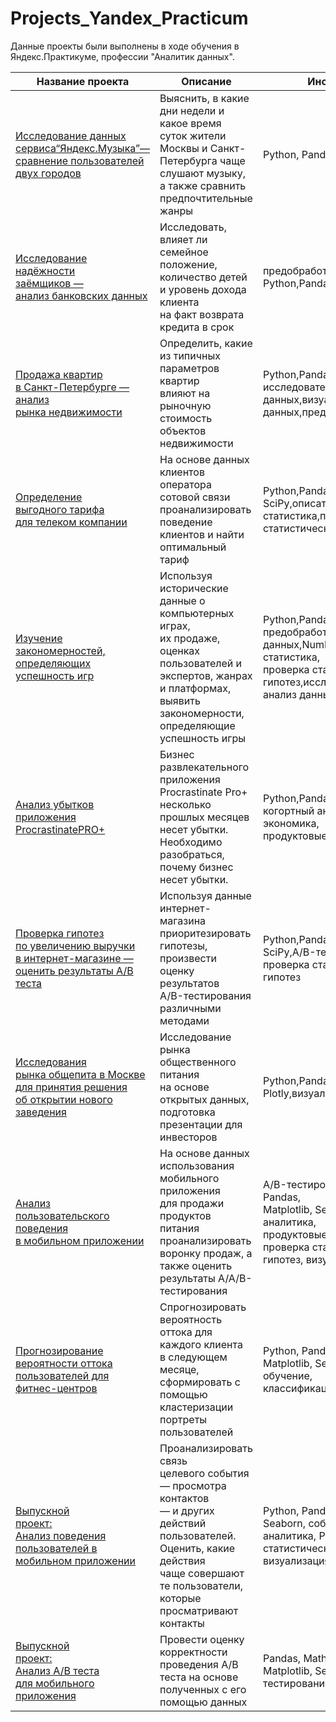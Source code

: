# Projects_Yandex_Practicum
Данные проекты были выполнены в ходе обучения в Яндекс.Практикуме, профессии "Аналитик данных". 

 Название проекта   | Описание | Инструменты
--- |--- |---
[Исследование данных сервиса“Яндекс.Музыка”— <br />сравнение пользователей двух городов](https://github.com/Inzira/Projects_Yandex_Practicum/tree/main/project_1_music_city) | Выяснить, в какие дни недели и какое время<br /> суток жители Москвы и Санкт-Петербурга чаще слушают музыку, а также сравнить предпочтительные жанры | Python, Pandas
[Исследование<br />  надёжности<br />  заёмщиков —<br /> анализ банковских данных](https://github.com/Inzira/Projects_Yandex_Practicum/tree/main/project_2_bank_clients) | Исследовать, влияет ли семейное положение,<br /> количество детей и уровень дохода клиента<br />на факт возврата кредита в срок |предобработка данных,<br />Python,Pandas
[Продажа квартир<br /> в Санкт-Петербурге — <br />анализ<br />  рынка недвижимости](https://github.com/Inzira/Projects_Yandex_Practicum/tree/main/project_3_flats_sales) | Определить, какие из типичных параметров квартир<br /> влияют на рыночную стоимость объектов недвижимости |Python,Pandas,Matplotlib,<br />исследовательский анализ данных,визуализация данных,предобработка данных
[Определение<br />  выгодного тарифа <br /> для телеком компании](https://github.com/Inzira/Projects_Yandex_Practicum/tree/main/project_4_mobile_tarif) | На основе данных клиентов оператора сотовой связи<br /> проанализировать поведение клиентов и найти оптимальный тариф|Python,Pandas,Matplotlib,NumPy,<br />SciPy,описательная статистика,проверка статистических гипотез
[Изучение<br />  закономерностей, <br />определяющих успешность игр](https://github.com/Inzira/Projects_Yandex_Practicum/tree/main/project_5_comp_games) | Используя исторические данные о компьютерных играх,<br /> их продаже, оценках пользователей и экспертов, жанрах и платформах, выявить закономерности,<br /> определяющие успешность игры |Python,Pandas,Matplotlib,<br />предобработка данных,NumPy,описательная статистика,<br />проверка статистических гипотез,исследовательский анализ данных
[Анализ убытков<br />приложения ProcrastinatePRO+](https://github.com/Inzira/Projects_Yandex_Practicum/tree/main/project_6_marketing_project) | Бизнес развлекательного приложения Procrastinate Pro+ <br />несколько прошлых месяцев несет убытки.<br /> Необходимо разобраться, почему бизнес несет убытки. |Python,Pandas,Matplotlib,<br />когортный анализ,юнит-экономика,<br />продуктовые метрики,Seaborn
[Проверка гипотез<br />по увеличению выручки<br />в интернет-магазине —<br />оценить результаты A/B теста](https://github.com/Inzira/Projects_Yandex_Practicum/tree/main/project_7_AB-test) | Используя данные интернет-магазина <br />приоритезировать гипотезы, произвести оценку результатов <br />A/B-тестирования различными методами | Python,Pandas,Matplotlib,<br />SciPy,A/B-тестирование,<br />проверка статистических гипотез
[Исследования<br />рынка общепита в Москве <br />для принятия решения<br /> об открытии нового заведения](https://github.com/Inzira/Projects_Yandex_Practicum/tree/main/project_8_recearch_restraunt_business) | Исследование рынка общественного питания<br /> на основе открытых данных,<br /> подготовка презентации для инвесторов | Python,Pandas,Seaborn,<br />Plotly,визуализация данных
[Анализ<br /> пользовательского поведения <br />в мобильном приложении](https://github.com/Inzira/Projects_Yandex_Practicum/tree/main/project_9_mobileapp) | На основе данных использования мобильного приложения <br />для продажи продуктов питания<br /> проанализировать воронку продаж, а также оценить результаты A/A/B-тестирования| A/B-тестирование, Python, Pandas,<br /> Matplotlib, Seaborn, событийная аналитика, <br />продуктовые метрики, Plotly, <br />проверка статистических гипотез, визуализация данных
[Прогнозирование<br /> вероятности оттока<br /> пользователей для фитнес-центров](https://github.com/Inzira/Projects_Yandex_Practicum/tree/main/project_10_fitness) | Спрогнозировать вероятность оттока для каждого клиента<br /> в следующем месяце, сформировать с помощью кластеризации<br /> портреты пользователей | Python, Pandas, Scikit-learn, <br />Matplotlib, Seaborn, машинное обучение, <br />классификация, кластеризация
[Выпускной<br /> проект:<br />Анализ поведения<br /> пользователей в мобильном приложении](https://github.com/Inzira/Projects_Yandex_Practicum/tree/main/final_project_app_users)| Проанализировать связь<br /> целевого события — просмотра контактов<br /> — и других действий пользователей.<br />Оценить, какие действия<br /> чаще совершают те пользователи,<br /> которые просматривают контакты | Python, Pandas, Matplotlib, Seaborn, событийная аналитика, Plotly, проверка статистических гипотез, визуализация данных
[Выпускной<br /> проект:<br />Анализ А/В теста<br /> для мобильного приложения](https://github.com/Inzira/Projects_Yandex_Practicum/tree/main/final_project_AB_test)| Провести оценку корректности<br /> проведения А/В теста на основе<br /> полученных с его помощью данных | Pandas, Math, Numpy, Stats, Matplotlib, Seaborn, Plotly,A/B-тестирование
